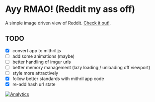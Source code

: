 # Ayy RMAO! (Reddit my ass off)

A simple image driven view of Reddit. [Check it out!](http://fuzetsu.github.com/ayy-rmao).

## TODO

- [x] convert app to mithril.js
- [ ] add some animations (maybe)
- [ ] better handling of imgur urls
- [ ] better memory management (lazy loading / unloading off viewport)
- [ ] style more attractively
- [x] follow better standards with mithril app code
- [x] re-add hash url state

[![Analytics](https://ga-beacon.appspot.com/UA-61974780-1/ayy-rmao/README)](https://github.com/igrigorik/ga-beacon)

